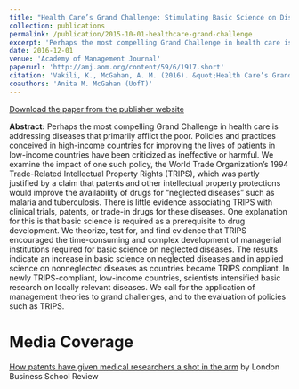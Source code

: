 ```yaml
---
title: "Health Care’s Grand Challenge: Stimulating Basic Science on Diseases that Primarily Afflict the Poor"
collection: publications
permalink: /publication/2015-10-01-healthcare-grand-challenge
excerpt: 'Perhaps the most compelling Grand Challenge in health care is addressing diseases that primarily afflict the poor. Policies and practices conceived in high-income countries for improving the lives of patients in low-income countries have been criticized as ineffective or harmful. We examine the impact of one such policy, the World Trade Organization’s 1994 Trade-Related Intellectual Property Rights (TRIPS), which was partly justified by a claim that patents and other intellectual property protections would improve the availability of drugs for “neglected diseases” such as malaria and tuberculosis. There is little evidence associating TRIPS with clinical trials, patents, or trade-in drugs for these diseases. One explanation for this is that basic science is required as a prerequisite to drug development. We theorize, test for, and find evidence that TRIPS encouraged the time-consuming and complex development of managerial institutions required for basic science on neglected diseases. The results indicate...'
date: 2016-12-01
venue: 'Academy of Management Journal'
paperurl: 'http://amj.aom.org/content/59/6/1917.short'
citation: 'Vakili, K., McGahan, A. M. (2016). &quot;Health Care’s Grand Challenge: Stimulating Basic Science on Diseases that Primarily Afflict the Poor.&quot; <i>Academy of Management Journal</i>. 59(6): 1917-1939.'
coauthors: 'Anita M. McGahan (UofT)'
---
```

[Download the paper from the publisher website](http://amj.aom.org/content/59/6/1917.short)

<b>Abstract:</b> Perhaps the most compelling Grand Challenge in health care is addressing diseases that primarily afflict the poor. Policies and practices conceived in high-income countries for improving the lives of patients in low-income countries have been criticized as ineffective or harmful. We examine the impact of one such policy, the World Trade Organization’s 1994 Trade-Related Intellectual Property Rights (TRIPS), which was partly justified by a claim that patents and other intellectual property protections would improve the availability of drugs for “neglected diseases” such as malaria and tuberculosis. There is little evidence associating TRIPS with clinical trials, patents, or trade-in drugs for these diseases. One explanation for this is that basic science is required as a prerequisite to drug development. We theorize, test for, and find evidence that TRIPS encouraged the time-consuming and complex development of managerial institutions required for basic science on neglected diseases. The results indicate an increase in basic science on neglected diseases and in applied science on nonneglected diseases as countries became TRIPS compliant. In newly TRIPS-compliant, low-income countries, scientists intensified basic research on locally relevant diseases. We call for the application of management theories to grand challenges, and to the evaluation of policies such as TRIPS.

Media Coverage
=====
[How patents have given medical researchers a shot in the arm](http://bit.ly/2g2Jvkn)
by London Business School Review

<iframe src="//https://www.youtube.com/watch?v=6RipcCfLiyU" frameborder="0"></iframe>

